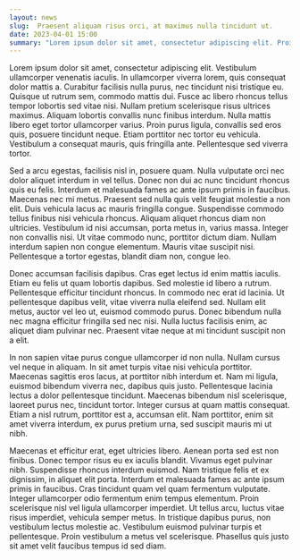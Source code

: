 ```yaml
---
layout: news
slug:  Praesent aliquam risus orci, at maximus nulla tincidunt ut.
date: 2023-04-01 15:00
summary: "Lorem ipsum dolor sit amet, consectetur adipiscing elit. Proin id consequat purus, vel auctor nibh. Ut tristique sed magna ut ornare. Pellentesque finibus tellus eget dapibus malesuada. Morbi euismod vulputate orci, sed vehicula turpis tristique eu. Integer eget vulputate dolor, ac efficitur orci."
---
```


Lorem ipsum dolor sit amet, consectetur adipiscing elit. Vestibulum ullamcorper venenatis iaculis. In ullamcorper viverra lorem, quis consequat dolor mattis a. Curabitur facilisis nulla purus, nec tincidunt nisi tristique eu. Quisque ut rutrum sem, commodo mattis dui. Fusce ac libero rhoncus tellus tempor lobortis sed vitae nisi. Nullam pretium scelerisque risus ultrices maximus. Aliquam lobortis convallis nunc finibus interdum. Nulla mattis libero eget tortor ullamcorper varius. Proin purus ligula, convallis sed eros quis, posuere tincidunt neque. Etiam porttitor nec tortor eu vehicula. Vestibulum a consequat mauris, quis fringilla ante. Pellentesque sed viverra tortor.

Sed a arcu egestas, facilisis nisl in, posuere quam. Nulla vulputate orci nec dolor aliquet interdum in vel tellus. Donec non dui ac nunc tincidunt rhoncus quis eu felis. Interdum et malesuada fames ac ante ipsum primis in faucibus. Maecenas nec mi metus. Praesent sed nulla quis velit feugiat molestie a non elit. Duis vehicula lacus ac mauris fringilla congue. Suspendisse commodo tellus finibus nisi vehicula rhoncus. Aliquam aliquet rhoncus diam non ultricies. Vestibulum id nisi accumsan, porta metus in, varius massa. Integer non convallis nisi. Ut vitae commodo nunc, porttitor dictum diam. Nullam interdum sapien non congue elementum. Mauris vitae suscipit nisi. Pellentesque a tortor egestas, blandit diam non, congue leo.

Donec accumsan facilisis dapibus. Cras eget lectus id enim mattis iaculis. Etiam eu felis ut quam lobortis dapibus. Sed molestie id libero a rutrum. Pellentesque efficitur tincidunt rhoncus. In commodo nec erat id lacinia. Ut pellentesque dapibus velit, vitae viverra nulla eleifend sed. Nullam elit metus, auctor vel leo ut, euismod commodo purus. Donec bibendum nulla nec magna efficitur fringilla sed nec nisi. Nulla luctus facilisis enim, ac aliquet diam pulvinar nec. Praesent vitae neque at mi tincidunt suscipit non a elit.

In non sapien vitae purus congue ullamcorper id non nulla. Nullam cursus vel neque in aliquam. In sit amet turpis vitae nisi vehicula porttitor. Maecenas sagittis eros lacus, at porttitor nibh interdum et. Nam mi ligula, euismod bibendum viverra nec, dapibus quis justo. Pellentesque lacinia lectus a dolor pellentesque tincidunt. Maecenas bibendum nisl scelerisque, laoreet purus nec, tincidunt tortor. Integer cursus at quam mattis consequat. Etiam a nisl rutrum, porttitor est a, accumsan elit. Nam porttitor, enim sit amet viverra interdum, ex purus pretium urna, sed suscipit mauris mi ut nibh.

Maecenas et efficitur erat, eget ultricies libero. Aenean porta sed est non finibus. Donec tempor risus eu ex iaculis blandit. Vivamus eget pulvinar nibh. Suspendisse rhoncus interdum euismod. Nam tristique felis et ex dignissim, in aliquet elit porta. Interdum et malesuada fames ac ante ipsum primis in faucibus. Cras tincidunt quam vel quam fermentum vulputate. Integer ullamcorper odio fermentum enim tempus elementum. Proin scelerisque nisl vel ligula ullamcorper imperdiet. Ut tellus arcu, luctus vitae risus imperdiet, vehicula semper metus. In tristique dapibus purus, non vestibulum lectus molestie ac. Vestibulum euismod pulvinar turpis et pellentesque. Proin vestibulum a metus vel scelerisque. Phasellus quis justo sit amet velit faucibus tempus id sed diam. 